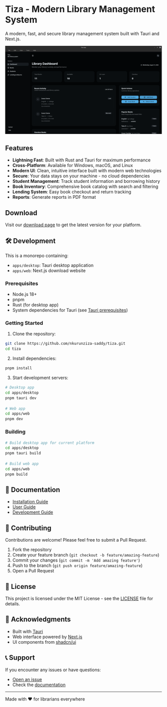 # Tiza - Modern Library Management System

A modern, fast, and secure library management system built with Tauri and Next.js.

![Tiza Screenshot](docs/screenshot.png)

## Features

- **Lightning Fast**: Built with Rust and Tauri for maximum performance
- **Cross-Platform**: Available for Windows, macOS, and Linux
- **Modern UI**: Clean, intuitive interface built with modern web technologies
- **Secure**: Your data stays on your machine - no cloud dependencies
- **Student Management**: Track student information and borrowing history
- **Book Inventory**: Comprehensive book catalog with search and filtering
- **Lending System**: Easy book checkout and return tracking
- **Reports**: Generate reports in PDF format

## Download

Visit our [download page](https://nkurunziza-saddy.github.io/tiza/#downloads) to get the latest version for your platform.

## 🛠️ Development

This is a monorepo containing:

- `apps/desktop`: Tauri desktop application
- `apps/web`: Next.js download website

### Prerequisites

- Node.js 18+
- pnpm
- Rust (for desktop app)
- System dependencies for Tauri (see [Tauri prerequisites](https://tauri.app/v1/guides/getting-started/prerequisites))

### Getting Started

1. Clone the repository:

```bash
git clone https://github.com/nkurunziza-saddy/tiza.git
cd tiza
```

2. Install dependencies:

```bash
pnpm install
```

3. Start development servers:

```bash
# Desktop app
cd apps/desktop
pnpm tauri dev

# Web app
cd apps/web
pnpm dev
```

### Building

```bash
# Build desktop app for current platform
cd apps/desktop
pnpm tauri build

# Build web app
cd apps/web
pnpm build
```

## 📖 Documentation

- [Installation Guide](docs/installation.md)
- [User Guide](docs/user-guide.md)
- [Development Guide](docs/development.md)

## 🤝 Contributing

Contributions are welcome! Please feel free to submit a Pull Request.

1. Fork the repository
2. Create your feature branch (`git checkout -b feature/amazing-feature`)
3. Commit your changes (`git commit -m 'Add amazing feature'`)
4. Push to the branch (`git push origin feature/amazing-feature`)
5. Open a Pull Request

## 📝 License

This project is licensed under the MIT License - see the [LICENSE](LICENSE) file for details.

## 🙏 Acknowledgments

- Built with [Tauri](https://tauri.app/)
- Web interface powered by [Next.js](https://nextjs.org/)
- UI components from [shadcn/ui](https://ui.shadcn.com/)

## 📞 Support

If you encounter any issues or have questions:

- [Open an issue](https://github.com/nkurunziza-saddy/tiza/issues)
- Check the [documentation](docs/)

---

Made with ❤️ for librarians everywhere

